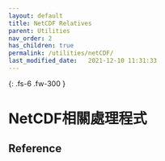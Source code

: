 ```yaml
---
layout: default
title: NetCDF Relatives
parent: Utilities
nav_order: 2
has_children: true
permalink: /utilities/netCDF/
last_modified_date:   2021-12-10 11:31:33
---
```


{: .fs-6 .fw-300 }

# NetCDF相關處理程式



## Reference
